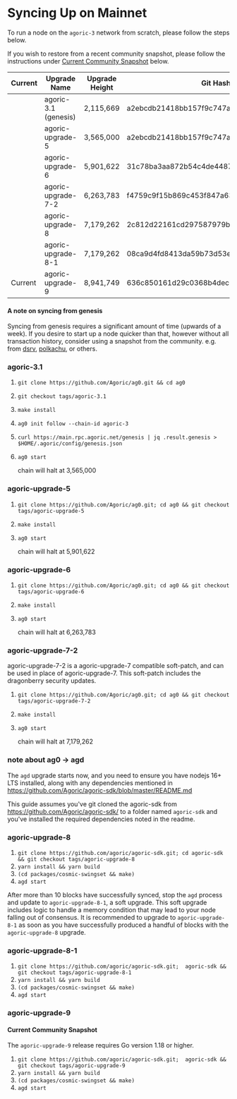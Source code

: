 # Syncing Up on Mainnet

To run a node on the `agoric-3` network from scratch, please follow the 
steps below.

If you wish to restore from a recent community snapshot, please follow the instructions under [Current Community Snapshot](#current-community-snapshot) below.

| Current |     Upgrade Name     | Upgrade Height |                  Git Hash                |    Repo    |            Docker Tag          |
| ------- |--------------------- | -------------- | ---------------------------------------- | ---------- | ------------------------------ |
|         | agoric-3.1 (genesis) |     2,115,669  | a2ebcdb21418bb157f9c747a042b2a859b2a5986 |    ag0     | agoric/ag0:agoric-upgrade-3.1  |
|         | agoric-upgrade-5     |     3,565,000  | a2ebcdb21418bb157f9c747a042b2a859b2a5986 |    ag0     | agoric/ag0:agoric-upgrade-5    |
|         | agoric-upgrade-6     |     5,901,622  | 31c78ba3aa872b54c4de448763c5b8044b8f950c |    ag0     | agoric/ag0:agoric-upgrade-6    |
|         | agoric-upgrade-7-2   |     6,263,783  | f4759c9f15b869c453f847a63ba734cacb9a991a |    ag0     | agoric/ag0:agoric-upgrade-7-2  |
|         | agoric-upgrade-8     |     7,179,262  | 2c812d22161cd297587979b262eab6e2cc76e23d |    agd     |      agoric/agoric-sdk:29      |
|         | agoric-upgrade-8-1   |     7,179,262  | 08ca9d4fd8413da59b73d53e12851fe00583ddc1 |    agd     |      agoric/agoric-sdk:30      |
| Current | agoric-upgrade-9     |     8,941,749  | 636c850161d29c0368b4dec03c90e2674e8d6479 |    agd     |      agoric/agoric-sdk:31      |

#### A note on syncing from genesis

Syncing from genesis requires a significant amount of time (upwards of a week).  If you desire to start up a node quicker than that, however without all transaction history, consider using a snapshot from the community.  e.g. from [dsrv](https://www.allthatnode.com/agoric.dsrv), [polkachu](https://www.polkachu.com/tendermint_snapshots/agoric), or others.

### agoric-3.1

1. `git clone https://github.com/Agoric/ag0.git && cd ag0`
1. `git checkout tags/agoric-3.1`
1. `make install`
1. `ag0 init follow --chain-id agoric-3`
1. `curl https://main.rpc.agoric.net/genesis | jq .result.genesis > $HOME/.agoric/config/genesis.json`
1. `ag0 start`

   chain will halt at 3,565,000

### agoric-upgrade-5

1. `git clone https://github.com/Agoric/ag0.git; cd ag0 && git checkout tags/agoric-upgrade-5`
1. `make install`
1. `ag0 start`

   chain will halt at 5,901,622

### agoric-upgrade-6

1. `git clone https://github.com/Agoric/ag0.git; cd ag0 && git checkout tags/agoric-upgrade-6`
1. `make install`
1. `ag0 start`

   chain will halt at 6,263,783

### agoric-upgrade-7-2

agoric-upgrade-7-2 is a agoric-upgrade-7 compatible soft-patch, and can be used in place of agoric-upgrade-7.  This soft-patch includes the dragonberry security updates.

1. `git clone https://github.com/Agoric/ag0.git; cd ag0 && git checkout tags/agoric-upgrade-7-2`
1. `make install`
1. `ag0 start`

   chain will halt at 7,179,262

### note about ag0 -> agd

The `agd` upgrade starts now, and you need to ensure you have
nodejs 16+ LTS installed, along with any dependencies mentioned 
in https://github.com/Agoric/agoric-sdk/blob/master/README.md

This guide assumes you've git cloned the agoric-sdk from 
https://github.com/Agoric/agoric-sdk/ to a folder 
named `agoric-sdk` and you've installed the required dependencies 
noted in the readme.

### agoric-upgrade-8

1. `git clone https://github.com/agoric/agoric-sdk.git; cd agoric-sdk && git checkout tags/agoric-upgrade-8`
1. `yarn install && yarn build`
1. `(cd packages/cosmic-swingset && make)`
1. `agd start`

After more than 10 blocks have successfully synced, stop the `agd` process 
and update to `agoric-upgrade-8-1`, a soft upgrade.  This soft upgrade includes 
logic to handle a memory condition that may lead to your node falling out of consensus. 
It is recommended to upgrade to `agoric-upgrade-8-1` as soon as you have successfully 
produced a handful of blocks with the `agoric-upgrade-8` upgrade.

### agoric-upgrade-8-1

1. `git clone https://github.com/agoric/agoric-sdk.git;  agoric-sdk && git checkout tags/agoric-upgrade-8-1`
1. `yarn install && yarn build`
1. `(cd packages/cosmic-swingset && make)`
1. `agd start`

### agoric-upgrade-9
#### Current Community Snapshot

The `agoric-upgrade-9` release requires Go version 1.18 or higher.

1. `git clone https://github.com/agoric/agoric-sdk.git;  agoric-sdk && git checkout tags/agoric-upgrade-9`
1. `yarn install && yarn build`
1. `(cd packages/cosmic-swingset && make)`
1. `agd start`
